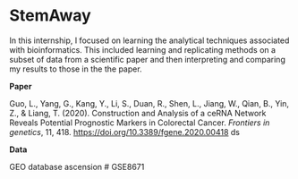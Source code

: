 # StemAway

In this internship, I focused on learning the analytical techniques associated with bioinformatics. This included learning and replicating methods on a subset of data from a scientific paper and then interpreting and comparing my results to those in the the paper.

**Paper**

Guo, L., Yang, G., Kang, Y., Li, S., Duan, R., Shen, L., Jiang, W., Qian, B., Yin, Z., & Liang, T. (2020). Construction and Analysis of a ceRNA Network Reveals Potential Prognostic Markers in Colorectal Cancer. *Frontiers in genetics*, 11, 418. https://doi.org/10.3389/fgene.2020.00418
ds

**Data** 

GEO database ascension # GSE8671 
